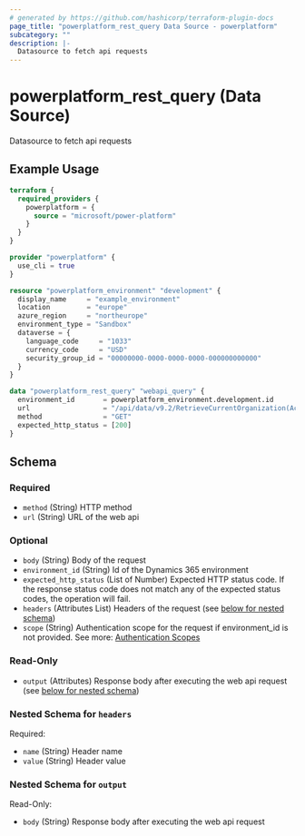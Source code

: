 ```yaml
---
# generated by https://github.com/hashicorp/terraform-plugin-docs
page_title: "powerplatform_rest_query Data Source - powerplatform"
subcategory: ""
description: |-
  Datasource to fetch api requests
---
```


# powerplatform_rest_query (Data Source)

Datasource to fetch api requests

## Example Usage

```terraform
terraform {
  required_providers {
    powerplatform = {
      source = "microsoft/power-platform"
    }
  }
}

provider "powerplatform" {
  use_cli = true
}

resource "powerplatform_environment" "development" {
  display_name     = "example_environment"
  location         = "europe"
  azure_region     = "northeurope"
  environment_type = "Sandbox"
  dataverse = {
    language_code     = "1033"
    currency_code     = "USD"
    security_group_id = "00000000-0000-0000-0000-000000000000"
  }
}

data "powerplatform_rest_query" "webapi_query" {
  environment_id       = powerplatform_environment.development.id
  url                  = "/api/data/v9.2/RetrieveCurrentOrganization(AccessType=@p1)?@p1=Microsoft.Dynamics.CRM.EndpointAccessType'Default'"
  method               = "GET"
  expected_http_status = [200]
}
```

<!-- schema generated by tfplugindocs -->
## Schema

### Required

- `method` (String) HTTP method
- `url` (String) URL of the web api

### Optional

- `body` (String) Body of the request
- `environment_id` (String) Id of the Dynamics 365 environment
- `expected_http_status` (List of Number) Expected HTTP status code. If the response status code does not match any of the expected status codes, the operation will fail.
- `headers` (Attributes List) Headers of the request (see [below for nested schema](#nestedatt--headers))
- `scope` (String) Authentication scope for the request if environment_id is not provided. See more: [Authentication Scopes](https://learn.microsoft.com/en-us/entra/identity-platform/scopes-oidc)

### Read-Only

- `output` (Attributes) Response body after executing the web api request (see [below for nested schema](#nestedatt--output))

<a id="nestedatt--headers"></a>
### Nested Schema for `headers`

Required:

- `name` (String) Header name
- `value` (String) Header value


<a id="nestedatt--output"></a>
### Nested Schema for `output`

Read-Only:

- `body` (String) Response body after executing the web api request
